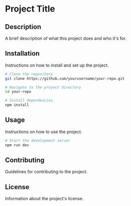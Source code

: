 # Project Title

## Description

A brief description of what this project does and who it's for.

## Installation

Instructions on how to install and set up the project.

```bash
# Clone the repository
git clone https://github.com/yourusername/your-repo.git

# Navigate to the project directory
cd your-repo

# Install dependencies
npm install
```

## Usage

Instructions on how to use the project.

```bash
# Start the development server
npm run dev
```

## Contributing

Guidelines for contributing to the project.

## License

Information about the project's license.
